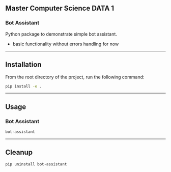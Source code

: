 ## Master Computer Science DATA 1

### Bot Assistant

Python package to demonstrate simple bot assistant.
* basic functionality without errors handling for now
---

## Installation

From the root directory of the project, run the following command:

```bash
pip install -e .
```
---

## Usage

### Bot Assistant

```bash
bot-assistant
```
---

## Cleanup

```bash
pip uninstall bot-assistant
```
